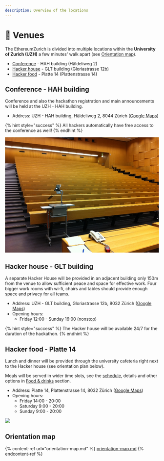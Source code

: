 ```yaml
---
description: Overview of the locations
---
```


# 🏨 Venues

The EthereumZurich is divided into multiple locations within the **University of Zurich (UZH)** a few minutes' walk apart (see [Orientation map](orientation-map.md)).

* [Conference](venues.md#conference-hah-building) - HAH building (Häldeliweg 2)
* [Hacker house](venues.md#hacker-house-glt-building) - GLT building (Gloriastrasse 12b)
* [Hacker food](venues.md#hacker-food-platte-14) - Platte 14 (Plattenstrasse 14)

## Conference - HAH building

Conference and also the hackathon registration and main announcements will be held at the UZH - HAH building.

* Address: UZH - HAH building, Häldeliweg 2, 8044 Zürich  ([Google Maps](https://goo.gl/maps/dm9gXBsVMFNhyYzc9))

{% hint style="success" %}
All hackers automatically have free access to the conference as well!
{% endhint %}

&#x20;![](../.gitbook/assets/uzh-hah.jpeg)

## Hacker house - GLT building

A separate Hacker House will be provided in an adjacent building only 150m from the venue to allow sufficient peace and space for effective work. Four bigger work rooms with wi-fi, chairs and tables should provide enough space and privacy for all teams.

* Address: UZH - GLT building, Gloriastrasse 12b, 8032 Zürich ([Google Maps](https://goo.gl/maps/A4cAsQjujFUmsyrK6))
* Opening hours:
  * Friday 12:00 - Sunday 16:00 (nonstop)

{% hint style="success" %}
The Hacker house will be available 24/7 for the duration of the hackathon.
{% endhint %}

## Hacker food - Platte 14

Lunch and dinner will be provided through the university cafeteria right next to the Hacker house (see orientation plan below).

Meals will be served in wider time slots, see the [schedule](schedule-overview.md), details and other options in [Food & drinks](food-and-drinks.md) section.

* Address: Platte 14, Plattenstrasse 14, 8032 Zürich ([Google Maps](https://goo.gl/maps/bvKBiFmg3ZHMPRcWA))
* Opening hours:
  * Friday 14:00 - 20:00
  * Saturday 9:00 - 20:00
  * Sunday 9:00 - 20:00

![](../.gitbook/assets/ZFV\_147.jpg)

## Orientation map

{% content-ref url="orientation-map.md" %}
[orientation-map.md](orientation-map.md)
{% endcontent-ref %}

